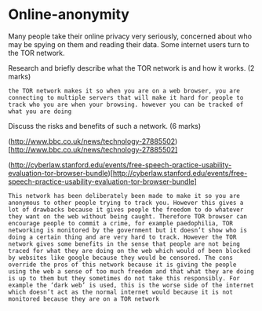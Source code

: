 Online-anonymity
================

Many people take their online privacy very seriously, concerned about who may be spying on them and reading their data. Some internet users turn to the TOR network.

Research and briefly describe what the TOR network is and how it works. (2 marks)

```
the TOR network makes it so when you are on a web browser, you are connecting to multiple servers that will make it hard for people to track who you are when your browsing. however you can be tracked of what you are doing
```

Discuss the risks and benefits of such a network. (6 marks)

(http://www.bbc.co.uk/news/technology-27885502)[http://www.bbc.co.uk/news/technology-27885502]

(http://cyberlaw.stanford.edu/events/free-speech-practice-usability-evaluation-tor-browser-bundle)[http://cyberlaw.stanford.edu/events/free-speech-practice-usability-evaluation-tor-browser-bundle]


```
This network has been deliberately been made to make it so you are anonymous to other people trying to track you. However this gives a lot of drawbacks because it gives people the freedom to do whatever they want on the web without being caught. Therefore TOR browser can encourage people to commit a crime, for example paedophilia, TOR networking is monitored by the government but it doesn’t show who is doing a certain thing and are very hard to track. However the TOR network gives some benefits in the sense that people are not being traced for what they are doing on the web which would of been blocked by websites like google because they would be censored. The cons override the pros of this network because it is giving the people using the web a sense of too much freedom and that what they are doing is up to them but they sometimes do not take this responsibly. For example the ‘dark web’ is used, this is the worse side of the internet which doesn’t act as the normal internet would because it is not monitored because they are on a TOR network
